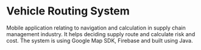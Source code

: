 # Vehicle Routing System

Mobile application relating to navigation and calculation in
supply chain management industry. It helps deciding supply
route and calculate risk and cost. The system is using Google
Map SDK, Firebase and built using Java.

